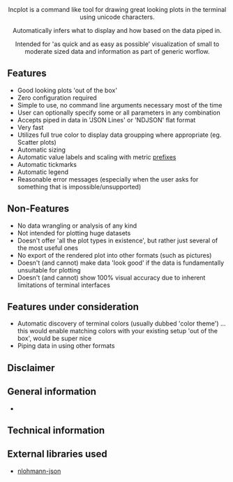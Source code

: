 <div align="center">
Incplot is a command like tool for drawing great looking plots in the terminal using unicode characters.

Automatically infers what to display and how based on the data piped in.

Intended for 'as quick and as easy as possible' visualization of small to moderate sized data and information as part of generic worflow.

</div>

## Features ##

* Good looking plots 'out of the box'
* Zero configuration required
* Simple to use, no command line arguments necessary most of the time
* User can optionally specify some or all parameters in any combination
* Accepts piped in data in 'JSON Lines' or 'NDJSON' flat format
* Very fast
* Utilizes full true color to display data groupping where appropriate (eg. Scatter plots)
* Automatic sizing
* Automatic value labels and scaling with metric [prefixes](https://en.wikipedia.org/wiki/Metric_prefix)
* Automatic tickmarks
* Automatic legend
* Reasonable error messages (especially when the user asks for something that is impossible/unsupported)

## Non-Features ##

* No data wrangling or analysis of any kind
* Not intended for plotting huge datasets
* Doesn't offer 'all the plot types in existence', but rather just several of the most useful ones
* No export of the rendered plot into other formats (such as pictures)
* Doesn't (and cannot) make data 'look good' if the data is fundamentally unsuitable for plotting
* Doesn't (and cannot) show 100% visual accuracy due to inherent limitations of terminal interfaces

## Features under consideration ##

* Automatic discovery of terminal colors (usually dubbed 'color theme') ... this would enable matching colors with your existing setup 'out of the box', would be super nice
* Piping data in using other formats

## Disclaimer ##

## General information ##

*

## Technical information ##

## External libraries used ##

* [nlohmann-json](https://github.com/nlohmann/json)
